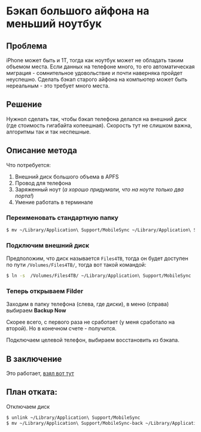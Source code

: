 # Бэкап большого айфона на меньший ноутбук

## Проблема

iPhone может быть и 1T, тогда как ноутбук может не обладать таким объемом места. Если данных на телефоне много, то его автоматическая миграция - сомнительное удовольствие и почти наверняка пройдет неуспешно. Сделать бэкап старого айфона на компьютер может быть нереальным - это требует много места.

## Решение

Нужнол сделать так, чтобы бэкап телефона делался на внешний диск (где стоимость гигабайта копеешная). Скорость тут не слишком важна, алгоритмы так и так неспешные.

## Описание метода

Что потребуется:
1. Внешний диск большого объема в APFS
2. Провод для телефона
3. Заряженный ноут (_а хорошо придумали, что на ноуте только два порта!_)
4. Умение работать в терминале

### Переименовать стандартную папку
```bash
$ mv ~/Library/Application\ Support/MobileSync ~/Library/Application\ Support/MobileSync-back
```
### Подключим внешний диск
Предположим, что диск называется ```Files4TB```, тогда он будет доступен по пути ```/Volumes/Files4TB/```, тогда вот такой командой:
```bash
$ ln -s  /Volumes/Files4TB/ ~/Library/Application\ Support/MobileSync
```
### Теперь открываем Filder
Заходим в папку телефона (слева, где диски), в меню (справа) выбираем **Backup Now**

Скорее всего, с первого раза не сработает (у меня сработало на второй). Но в конечном счете - получится. 

Подключаем целевой телефон, выбираем восстановить из бэкапа.

## В заключение
Это работает, [взял вот тут](https://discussions.apple.com/thread/254842605?sortBy=rank)

## План отката:
Отключаем диск
```bash
$ unlink ~/Library/Application\ Support/MobileSync
$ mv ~/Library/Application\ Support/MobileSync-back ~/Library/Application\ Support/MobileSync
```
